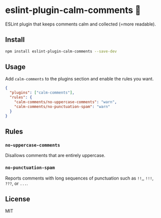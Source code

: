 # eslint-plugin-calm-comments 💌

ESLint plugin that keeps comments calm and collected (=more readable).

## Install

```bash
npm install eslint-plugin-calm-comments --save-dev
```

## Usage

Add `calm-comments` to the plugins section and enable the rules you want.

```json
{
  "plugins": ["calm-comments"],
  "rules": {
    "calm-comments/no-uppercase-comments": "warn",
    "calm-comments/no-punctuation-spam": "warn"
  }
}
```

## Rules

### `no-uppercase-comments`
Disallows comments that are entirely uppercase.

### `no-punctuation-spam`
Reports comments with long sequences of punctuation such as `!!`,, `!!!`, `???`, or `...`.

## License

MIT
